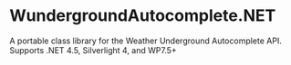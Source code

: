 WundergroundAutocomplete.NET
============================

A portable class library for the Weather Underground Autocomplete API. Supports .NET 4.5, Silverlight 4, and WP7.5+
